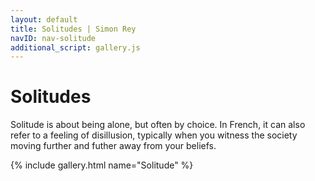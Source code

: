 ```yaml
---
layout: default
title: Solitudes | Simon Rey
navID: nav-solitude
additional_script: gallery.js
---
```


# Solitudes

Solitude is about being alone, but often by choice. In French, it can also refer to a
feeling of disillusion, typically when you witness the society moving further and futher
away from your beliefs.

{% include gallery.html name="Solitude" %}